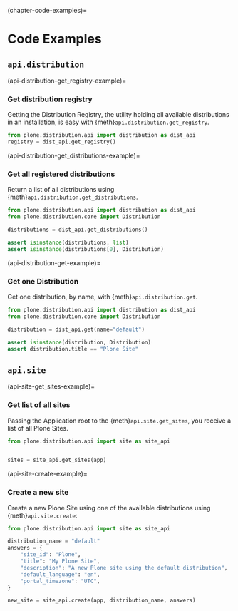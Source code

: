 
(chapter-code-examples)=

# Code Examples


## `api.distribution`

(api-distribution-get_registry-example)=

### Get distribution registry

Getting the Distribution Registry, the utility holding all available distributions in an installation, is easy with {meth}`api.distribution.get_registry`.

```python
from plone.distribution.api import distribution as dist_api
registry = dist_api.get_registry()
```

(api-distribution-get_distributions-example)=

### Get all registered distributions

Return a list of all distributions using {meth}`api.distribution.get_distributions`.

```python
from plone.distribution.api import distribution as dist_api
from plone.distribution.core import Distribution

distributions = dist_api.get_distributions()

assert isinstance(distributions, list)
assert isinstance(distributions[0], Distribution)
```

(api-distribution-get-example)=

### Get one Distribution

Get one distribution, by name, with {meth}`api.distribution.get`.

```python
from plone.distribution.api import distribution as dist_api
from plone.distribution.core import Distribution

distribution = dist_api.get(name="default")

assert isinstance(distribution, Distribution)
assert distribution.title == "Plone Site"
```

## `api.site`

(api-site-get_sites-example)=

### Get list of all sites

Passing the Application root to the {meth}`api.site.get_sites`, you receive a list of all Plone Sites.

```python
from plone.distribution.api import site as site_api


sites = site_api.get_sites(app)
```

(api-site-create-example)=

### Create a new site

Create a new Plone Site using one of the available distributions using {meth}`api.site.create`:

```python
from plone.distribution.api import site as site_api

distribution_name = "default"
answers = {
    "site_id": "Plone",
    "title": "My Plone Site",
    "description": "A new Plone site using the default distribution",
    "default_language": "en",
    "portal_timezone": "UTC",
}

new_site = site_api.create(app, distribution_name, answers)
```
